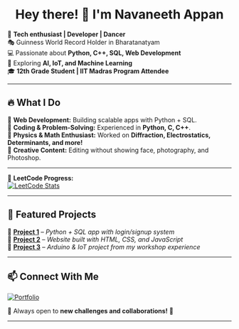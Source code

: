 <h1 align="center">Hey there! 👋 I'm Navaneeth Appan </h1>

🌟 **Tech enthusiast | Developer | Dancer**  
🎭 Guinness World Record Holder in Bharatanatyam  
💻 Passionate about **Python, C++, SQL, Web Development**  
🚀 Exploring **AI, IoT, and Machine Learning**  
🎓 **12th Grade Student | IIT Madras Program Attendee**  

---

## 🔥 What I Do  
🔹 **Web Development:** Building scalable apps with Python + SQL.  
🔹 **Coding & Problem-Solving:** Experienced in **Python, C, C++**.  
🔹 **Physics & Math Enthusiast:** Worked on **Diffraction, Electrostatics, Determinants, and more!**  
🔹 **Creative Content:** Editing without showing face, photography, and Photoshop.  

---

📌 **LeetCode Progress:**  
[![LeetCode Stats](https://leetcard.jacoblin.cool/idkhowtocode07?theme=dark&font=Montserrat)](https://leetcode.com/idkhowtocode07/)  

---

## 📌 Featured Projects  
🔹 **[Project 1](#)** – *Python + SQL app with login/signup system*  
🔹 **[Project 2](#)** – *Website built with HTML, CSS, and JavaScript*  
🔹 **[Project 3](#)** – *Arduino & IoT project from my workshop experience*  

---

## 📫 Connect With Me  
[![Portfolio](https://img.shields.io/badge/Portfolio-Website-green)](your-portfolio-link)  

🎯 Always open to **new challenges and collaborations!** 🚀  

---
